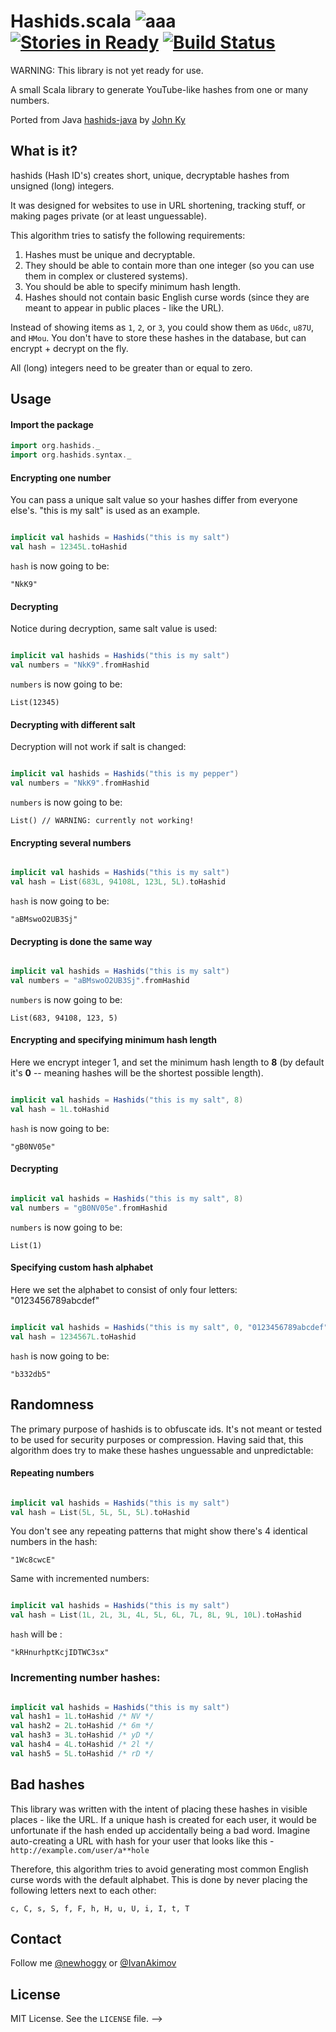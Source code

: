 # Hashids.scala ![aaa](http://img.shields.io/badge/hashids--scala-0.3.3-ff69b4.svg)  [![Stories in Ready](https://badge.waffle.io/newhoggy/hashids-scala.png?label=ready&title=Ready)](https://waffle.io/newhoggy/hashids-scala) [![Build Status](https://drone.io/github.com/newhoggy/hashids-scala/status.png)](https://drone.io/github.com/newhoggy/hashids-scala/latest)

WARNING: This library is not yet ready for use.

A small Scala library to generate YouTube-like hashes from one or many numbers.

Ported from Java [hashids-java](https://github.com/jiecao-fm/hashids-java) by [John Ky](https://github.com/newhoggy)

## What is it?

hashids (Hash ID's) creates short, unique, decryptable hashes from unsigned (long) integers.

It was designed for websites to use in URL shortening, tracking stuff, or making pages private (or at least unguessable).

This algorithm tries to satisfy the following requirements:

1. Hashes must be unique and decryptable.
2. They should be able to contain more than one integer (so you can use them in complex or clustered systems).
3. You should be able to specify minimum hash length.
4. Hashes should not contain basic English curse words (since they are meant to appear in public places - like the URL).

Instead of showing items as `1`, `2`, or `3`, you could show them as `U6dc`, `u87U`, and `HMou`.
You don't have to store these hashes in the database, but can encrypt + decrypt on the fly.

All (long) integers need to be greater than or equal to zero.

## Usage

#### Import the package

```scala
import org.hashids._
import org.hashids.syntax._
```

#### Encrypting one number

You can pass a unique salt value so your hashes differ from everyone else's.  "this is my salt" is used as an example.

```scala

implicit val hashids = Hashids("this is my salt")
val hash = 12345L.toHashid
```

`hash` is now going to be:

	"NkK9"

#### Decrypting

Notice during decryption, same salt value is used:

```scala

implicit val hashids = Hashids("this is my salt")
val numbers = "NkK9".fromHashid
```

`numbers` is now going to be:

	List(12345)

#### Decrypting with different salt

Decryption will not work if salt is changed:

```scala

implicit val hashids = Hashids("this is my pepper")
val numbers = "NkK9".fromHashid
```

`numbers` is now going to be:

	List() // WARNING: currently not working!

#### Encrypting several numbers

```scala

implicit val hashids = Hashids("this is my salt")
val hash = List(683L, 94108L, 123L, 5L).toHashid
```

`hash` is now going to be:

	"aBMswoO2UB3Sj"

#### Decrypting is done the same way

```scala

implicit val hashids = Hashids("this is my salt")
val numbers = "aBMswoO2UB3Sj".fromHashid
```

`numbers` is now going to be:

	List(683, 94108, 123, 5)

#### Encrypting and specifying minimum hash length

Here we encrypt integer 1, and set the minimum hash length to **8** (by default it's **0** -- meaning hashes will be the shortest possible length).

```scala

implicit val hashids = Hashids("this is my salt", 8)
val hash = 1L.toHashid
```

`hash` is now going to be:

	"gB0NV05e"

#### Decrypting

```scala

implicit val hashids = Hashids("this is my salt", 8)
val numbers = "gB0NV05e".fromHashid
```

`numbers` is now going to be:

	List(1)

#### Specifying custom hash alphabet

Here we set the alphabet to consist of only four letters: "0123456789abcdef"

```scala

implicit val hashids = Hashids("this is my salt", 0, "0123456789abcdef")
val hash = 1234567L.toHashid
```

`hash` is now going to be:

	"b332db5"

## Randomness

The primary purpose of hashids is to obfuscate ids. It's not meant or tested to be used for security purposes or compression.
Having said that, this algorithm does try to make these hashes unguessable and unpredictable:

#### Repeating numbers

```scala

implicit val hashids = Hashids("this is my salt")
val hash = List(5L, 5L, 5L, 5L).toHashid
```

You don't see any repeating patterns that might show there's 4 identical numbers in the hash:

	"1Wc8cwcE"

Same with incremented numbers:

```scala

implicit val hashids = Hashids("this is my salt")
val hash = List(1L, 2L, 3L, 4L, 5L, 6L, 7L, 8L, 9L, 10L).toHashid
```

`hash` will be :

	"kRHnurhptKcjIDTWC3sx"

### Incrementing number hashes:

```scala

implicit val hashids = Hashids("this is my salt")
val hash1 = 1L.toHashid /* NV */
val hash2 = 2L.toHashid /* 6m */
val hash3 = 3L.toHashid /* yD */
val hash4 = 4L.toHashid /* 2l */
val hash5 = 5L.toHashid /* rD */
```

## Bad hashes

This library was written with the intent of placing these hashes in visible places - like the URL. If a unique hash is created for each user, it would be unfortunate if the hash ended up accidentally being a bad word. Imagine auto-creating a URL with hash for your user that looks like this - `http://example.com/user/a**hole`

Therefore, this algorithm tries to avoid generating most common English curse words with the default alphabet. This is done by never placing the following letters next to each other:

	c, C, s, S, f, F, h, H, u, U, i, I, t, T

## Contact

Follow me [@newhoggy](https://twitter.com/newhoggy) or [@IvanAkimov](http://twitter.com/ivanakimov)

## License

MIT License. See the `LICENSE` file.
-->
